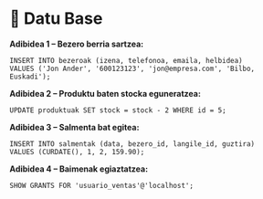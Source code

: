 # 🧩 Datu Base

**Adibidea 1 – Bezero berria sartzea:**

```
INSERT INTO bezeroak (izena, telefonoa, emaila, helbidea)
VALUES ('Jon Ander', '600123123', 'jon@empresa.com', 'Bilbo, Euskadi');
```

**Adibidea 2 – Produktu baten stocka eguneratzea:**

```
UPDATE produktuak SET stock = stock - 2 WHERE id = 5;
```

**Adibidea 3 – Salmenta bat egitea:**

```
INSERT INTO salmentak (data, bezero_id, langile_id, guztira)
VALUES (CURDATE(), 1, 2, 159.90);
```

**Adibidea 4 – Baimenak egiaztatzea:**

```
SHOW GRANTS FOR 'usuario_ventas'@'localhost';
```
